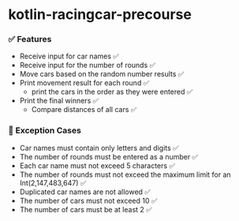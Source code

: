 # kotlin-racingcar-precourse

### ✅ Features

- Receive input for car names ✅
- Receive input for the number of rounds ✅
- Move cars based on the random number results ✅
- Print movement result for each round ✅
    - print the cars in the order as they were entered ✅
- Print the final winners ✅
    - Compare distances of all cars ✅

### 🚫 Exception Cases

- Car names must contain only letters and digits ✅
- The number of rounds must be entered as a number ✅
- Each car name must not exceed 5 characters ✅
- The number of rounds must not exceed the maximum limit for an Int(2,147,483,647) ✅
- Duplicated car names are not allowed ✅
- The number of cars must not exceed 10 ✅
- The number of cars must be at least 2 ✅